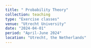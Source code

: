 ```yaml
---
title: " Probability Theory"
collection: teaching
type: "Exercise classes"
venue: "Utrecht University"
date: "2024-04-01"
period: "April-June 2024"
location: "Utrecht, the Netherlands"
---
```

